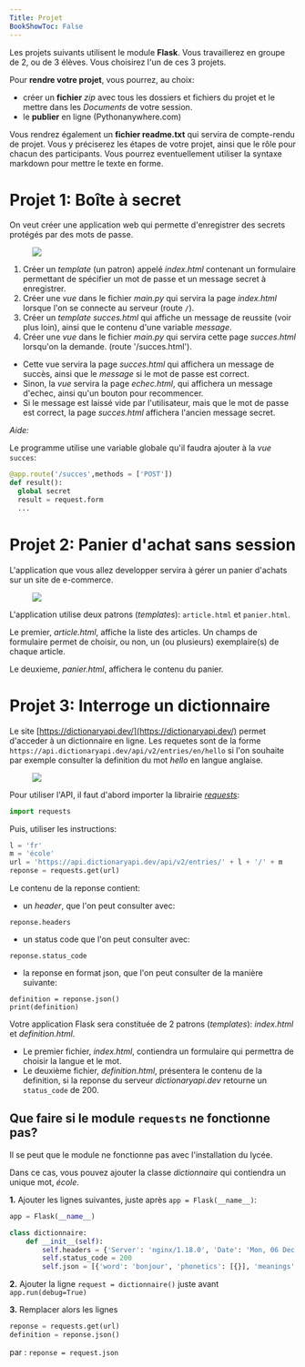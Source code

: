 ```yaml
---
Title: Projet
BookShowToc: False
---
```


Les projets suivants utilisent le module **Flask**.
Vous travaillerez en groupe de 2, ou de 3 élèves. Vous choisirez l'un de ces 3 projets.

Pour **rendre votre projet**, vous pourrez, au choix:

* créer un **fichier** *zip* avec tous les dossiers et fichiers du projet et le mettre dans les *Documents* de votre session.
* le **publier** en ligne (Pythonanywhere.com)

Vous rendrez également un **fichier readme.txt** qui servira de compte-rendu de projet. Vous y préciserez les étapes de votre projet, ainsi que le rôle pour chacun des participants. Vous pourrez eventuellement utiliser la syntaxe markdown pour mettre le texte en forme.


# Projet 1: Boîte à secret
On veut créer une application web qui permette d'enregistrer des secrets protégés par des mots de passe.

<figure>
  <div>
  <img src="../images/projet1.jpeg">
</div>
</figure>


1. Créer un *template* (un patron) appelé *index.html* contenant un formulaire permettant de spécifier un mot de passe et un message secret à enregistrer.
2. Créer une *vue* dans le fichier *main.py* qui servira la page *index.html* lorsque l'on se connecte au serveur (route `/`).
3. Créer un *template* *succes.html* qui affiche un message de reussite (voir plus loin), ainsi que le contenu d'une variable *message*.
4. Créer une *vue* dans le fichier *main.py* qui servira cette page *succes.html* lorsqu'on la demande. (route '/succes.html').
  * Cette vue servira la page *succes.html* qui affichera un message de succès, ainsi que le *message* si le mot de passe est correct. 
  * Sinon, la *vue* servira la page *echec.html*, qui affichera un message d'echec, ainsi qu'un bouton pour recommencer. 
  * Si le message est laissé vide par l'utilisateur, mais que le mot de passe est correct, la page *succes.html* affichera l'ancien message secret.


*Aide:*

Le programme utilise une variable globale qu'il faudra ajouter à la *vue* `succes`:

```python
@app.route('/succes',methods = ['POST'])
def result():
  global secret
  result = request.form
  ...
```


<!--

*Aide:*
On peut ajouter une classe Boite qui permet de stocker les variables de manière globale:

```python
class Boite:
    def __init__(self):
        self.nom = "admin"
        self.mdp = "1234"
        self.msg = "premier message"
```

Dans le programme principal, on ajoutera la ligne:

```python
a = Boite()
```

Le programme utilise alors 2 variables globales. Ces variables utilisent une notation pointée:

* **a.mdp** qui contient le mot de passe (celui-ci est 1234)
* **a.msg** qui contient le message dans la boite à secrets.

Pour comparer le mot de passe (dans la variable *motdepasse*) saisi par l'utilisateur avec celui de la boite à secret, on fait:

```python
if motdepasse == a.mdp:
  # instructions
```

Pour modifier le message *a.msg* de la boite à secret par un nouveau message (de la variable *message*), on fait:

```python
a.msg = message
```

4. *Pour aller plus loin (difficile):* on peut ajouter un nom de *login* en plus du mot de passe. Le serveur devra alors répondre:

  * **enregister le nom** si le nom n'existe pas, le mot de passe et le secret, et retourner la page *succes.py*
  * **message d'erreur** si le nom existe et que le mot de passe est incorrect.
  * **afficher le message** dans les autres cas.
-->



# Projet 2: Panier d'achat sans session
L'application que vous allez developper servira à gérer un panier d'achats sur un site de e-commerce.

<figure>
  <div>
  <img src="../images/projet2.png">
</div>
</figure>

L'application utilise deux patrons (*templates*): `article.html` et `panier.html`.

Le premier, *article.html*, affiche la liste des articles. Un champs de formulaire permet de choisir, ou non, un (ou plusieurs) exemplaire(s) de chaque article.

Le deuxieme, *panier.html*, affichera le contenu du panier.

# Projet 3: Interroge un dictionnaire
Le site [https://dictionaryapi.dev/](https://dictionaryapi.dev/) permet d'acceder à un dictionnaire en ligne. Les requetes sont de la forme `https://api.dictionaryapi.dev/api/v2/entries/en/hello` si l'on souhaite par exemple consulter la definition du mot *hello* en langue anglaise.

<figure>
  <div>
  <img src="../images/projet3.png">
</div>
</figure>

Pour utiliser l'API, il faut d'abord importer la librairie *[requests](https://fr.python-requests.org/en/latest/)*:

```python
import requests
```

Puis, utiliser les instructions:

```python
l = 'fr'
m = 'école'
url = 'https://api.dictionaryapi.dev/api/v2/entries/' + l + '/' + m
reponse = requests.get(url)
```

Le contenu de la reponse contient:

* un *header*, que l'on peut consulter avec: 

```
reponse.headers
```

* un status code que l'on peut consulter avec:

```
reponse.status_code
```

* la reponse en format json, que l'on peut consulter de la manière suivante:

```
definition = reponse.json()
print(definition)
```

Votre application Flask sera constituée de 2 patrons (*templates*): *index.html* et *definition.html*.

* Le premier fichier, *index.html*, contiendra un formulaire qui permettra de choisir la langue et le mot.
* Le deuxième fichier, *definition.html*, présentera le contenu de la definition, si la reponse du serveur *dictionaryapi.dev* retourne un `status_code` de 200.

## Que faire si le module `requests` ne fonctionne pas?
Il se peut que le module ne fonctionne pas avec l'installation du lycée.

Dans ce cas, vous pouvez ajouter la classe *dictionnaire* qui contiendra un unique mot, *école*. 

**1.** Ajouter les lignes suivantes, juste après `app = Flask(__name__)`:

```python
app = Flask(__name__)

class dictionnaire:
    def __init__(self):
        self.headers = {'Server': 'nginx/1.18.0', 'Date': 'Mon, 06 Dec 2021 16:27:31 GMT', 'Content-Type': 'application/json; charset=utf-8', 'Content-Length': '216', 'Connection': 'keep-alive', 'X-Powered-By': 'Express', 'X-RateLimit-Limit': '450', 'X-RateLimit-Remaining': '449', 'X-RateLimit-Reset': '1638808183', 'Access-Control-Allow-Origin': '*', 'ETag': 'W/"d8-MHRbRl1KWQW5GmjcbqbJ8KqZwY4"', 'Vary': 'Accept-Encoding', 'Strict-Transport-Security': 'â\x80\x9cmax-age=15768000â\x80\x9d'}
        self.status_code = 200
        self.json = [{'word': 'bonjour', 'phonetics': [{}], 'meanings': [{'partOfSpeech': 'nom masculin', 'definitions': [{'definition': 'Souhait de bonne journée (adressé en arrivant, en rencontrant).', 'synonyms': ['salut'], 'antonyms': []}]}]}]
```

**2.** Ajouter la ligne `request = dictionnaire()` juste avant `app.run(debug=True)`

**3.** Remplacer alors les lignes 

```python
reponse = requests.get(url)
definition = reponse.json()
```

 par : `reponse = request.json`
 




